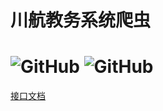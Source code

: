 # 川航教务系统爬虫
![GitHub](https://img.shields.io/github/license/BlankYk/zhengfang-Java.svg)
![GitHub](https://img.shields.io/badge/JDK-1.8%2B-blue.svg)
===
[接口文档](https://documenter.getpostman.com/view/5735040/S1a61mCQ?version=latest)
